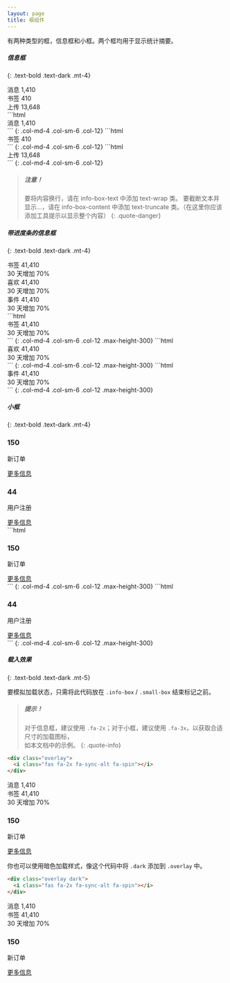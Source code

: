 ```yaml
---
layout: page
title: 框组件
---
```


有两种类型的框，信息框和小框。两个框均用于显示统计摘要。 

##### 信息框
{: .text-bold .text-dark .mt-4}

<div class="row">
  <div class="col-md-4 col-sm-6 col-12">
    <div class="info-box">
      <span class="info-box-icon bg-info"><i class="far fa-envelope"></i></span>
      <div class="info-box-content">
        <span class="info-box-text">消息</span>
        <span class="info-box-number">1,410</span>
      </div>
    </div>
  </div>
  <div class="col-md-4 col-sm-6 col-12">
    <div class="info-box bg-success">
      <span class="info-box-icon"><i class="far fa-flag"></i></span>
      <div class="info-box-content">
        <span class="info-box-text">书签</span>
        <span class="info-box-number">410</span>
      </div>
    </div>
  </div>
  <div class="col-md-4 col-sm-6 col-12">
    <div class="info-box bg-gradient-warning">
      <span class="info-box-icon"><i class="far fa-copy"></i></span>
      <div class="info-box-content">
        <span class="info-box-text">上传</span>
        <span class="info-box-number">13,648</span>
      </div>
    </div>
  </div>
</div>

<div class="row" markdown="1">
```html
<div class="info-box">
  <span class="info-box-icon bg-info"><i class="far fa-envelope"></i></span>
  <div class="info-box-content">
    <span class="info-box-text">消息</span>
    <span class="info-box-number">1,410</span>
  </div>
</div>
```
{: .col-md-4 .col-sm-6 .col-12}
```html
<div class="info-box bg-success">
  <span class="info-box-icon"><i class="far fa-flag"></i></span>
  <div class="info-box-content">
    <span class="info-box-text">书签</span>
    <span class="info-box-number">410</span>
  </div>
</div>
```
{: .col-md-4 .col-sm-6 .col-12}
```html
<div class="info-box bg-gradient-warning">
  <span class="info-box-icon"><i class="far fa-copy"></i></span>
  <div class="info-box-content">
    <span class="info-box-text">上传</span>
    <span class="info-box-number">13,648</span>
  </div>
</div>
```
{: .col-md-4 .col-sm-6 .col-12}
</div>

> ##### 注意！
> 要将内容换行，请在 info-box-text 中添加 text-wrap 类。
> 要截断文本并显示...，请在 info-box-content 中添加 text-truncate 类。（在这里你应该添加工具提示以显示整个内容）
{: .quote-danger}

##### 带进度条的信息框
{: .text-bold .text-dark .mt-4}

<div class="row">
  <div class="col-md-4 col-sm-6 col-12">
    <div class="info-box">
      <span class="info-box-icon bg-info"><i class="far fa-bookmark"></i></span>
      <div class="info-box-content">
        <span class="info-box-text">书签</span>
        <span class="info-box-number">41,410</span>
        <div class="progress">
          <div class="progress-bar bg-info" style="width: 70%"></div>
        </div>
        <span class="progress-description">
          30 天增加 70%
        </span>
      </div>
    </div>
  </div>
  <div class="col-md-4 col-sm-6 col-12">
    <div class="info-box bg-success">
      <span class="info-box-icon"><i class="far fa-thumbs-up"></i></span>
      <div class="info-box-content">
        <span class="info-box-text">喜欢</span>
        <span class="info-box-number">41,410</span>
        <div class="progress">
          <div class="progress-bar" style="width: 70%"></div>
        </div>
        <span class="progress-description">
          30 天增加 70%
        </span>
      </div>
    </div>
  </div>
  <div class="col-md-4 col-sm-6 col-12">
    <div class="info-box bg-gradient-warning">
      <span class="info-box-icon"><i class="far fa-calendar-alt"></i></span>
      <div class="info-box-content">
        <span class="info-box-text">事件</span>
        <span class="info-box-number">41,410</span>
        <div class="progress">
          <div class="progress-bar" style="width: 70%"></div>
        </div>
        <span class="progress-description">
          30 天增加 70%
        </span>
      </div>
    </div>
  </div>
</div>

<div class="row" markdown="1">
```html
<div class="info-box">
  <span class="info-box-icon bg-info"><i class="far fa-bookmark"></i></span>
  <div class="info-box-content">
    <span class="info-box-text">书签</span>
    <span class="info-box-number">41,410</span>
    <div class="progress">
      <div class="progress-bar bg-info" style="width: 70%"></div>
    </div>
    <span class="progress-description">
      30 天增加 70%
    </span>
  </div>
</div>
```
{: .col-md-4 .col-sm-6 .col-12 .max-height-300}
```html
<div class="info-box bg-success">
  <span class="info-box-icon"><i class="far fa-thumbs-up"></i></span>
  <div class="info-box-content">
    <span class="info-box-text">喜欢</span>
    <span class="info-box-number">41,410</span>
    <div class="progress">
      <div class="progress-bar" style="width: 70%"></div>
    </div>
    <span class="progress-description">
      30 天增加 70%
    </span>
  </div>
</div>
```
{: .col-md-4 .col-sm-6 .col-12 .max-height-300}
```html
<div class="info-box bg-gradient-warning">
  <span class="info-box-icon"><i class="far fa-calendar-alt"></i></span>
  <div class="info-box-content">
    <span class="info-box-text">事件</span>
    <span class="info-box-number">41,410</span>
    <div class="progress">
      <div class="progress-bar" style="width: 70%"></div>
    </div>
    <span class="progress-description">
      30 天增加 70%
    </span>
  </div>
</div>
```
{: .col-md-4 .col-sm-6 .col-12 .max-height-300}
</div>


##### 小框
{: .text-bold .text-dark .mt-4}

<div class="row">
  <div class="col-lg-4 col-md-6 col-sm-6 col-12">
    <div class="small-box bg-info">
      <div class="inner">
        <h3>150</h3>
        <p>新订单</p>
      </div>
      <div class="icon">
        <i class="fas fa-shopping-cart"></i>
      </div>
      <a href="#" class="small-box-footer">
        更多信息 <i class="fas fa-arrow-circle-right"></i>
      </a>
    </div>
  </div>
  <div class="col-lg-4 col-md-6 col-sm-6 col-12">
    <div class="small-box bg-gradient-success">
      <div class="inner">
        <h3>44</h3>
        <p>用户注册</p>
      </div>
      <div class="icon">
        <i class="fas fa-user-plus"></i>
      </div>
      <a href="#" class="small-box-footer">
        更多信息 <i class="fas fa-arrow-circle-right"></i>
      </a>
    </div>
  </div>
</div>

<div class="row" markdown="1">
```html
<div class="small-box bg-info">
  <div class="inner">
    <h3>150</h3>
    <p>新订单</p>
  </div>
  <div class="icon">
    <i class="fas fa-shopping-cart"></i>
  </div>
  <a href="#" class="small-box-footer">
    更多信息 <i class="fas fa-arrow-circle-right"></i>
  </a>
</div>
```
{: .col-md-4 .col-sm-6 .col-12 .max-height-300}
```html
<div class="small-box bg-gradient-success">
  <div class="inner">
    <h3>44</h3>
    <p>用户注册</p>
  </div>
  <div class="icon">
    <i class="fas fa-user-plus"></i>
  </div>
  <a href="#" class="small-box-footer">
    更多信息 <i class="fas fa-arrow-circle-right"></i>
  </a>
</div>
```
{: .col-md-4 .col-sm-6 .col-12 .max-height-300}
</div>



##### 载入效果
{: .text-bold .text-dark .mt-5}

要模拟加载状态，只需将此代码放在 `.info-box` / `.small-box` 结束标记之前。 

> ##### 提示！
> 对于信息框，建议使用 `.fa-2x`；对于小框，建议使用 `.fa-3x`，以获取合适尺寸的加载图标，<br>如本文档中的示例。 
{: .quote-info}

```html
<div class="overlay">
  <i class="fas fa-2x fa-sync-alt fa-spin"></i>
</div>
```

<div class="row">
  <div class="col-md-4 col-sm-6 col-12">
    <div class="info-box clearfix">
      <span class="info-box-icon bg-info"><i class="far fa-envelope"></i></span>
      <div class="info-box-content">
        <span class="info-box-text">消息</span>
        <span class="info-box-number">1,410</span>
      </div>
      <div class="overlay">
        <i class="fas fa-2x fa-sync-alt fa-spin"></i>
      </div>
    </div>
  </div>
  <div class="col-md-4 col-sm-6 col-12">
    <div class="info-box">
      <span class="info-box-icon bg-info"><i class="far fa-bookmark"></i></span>
      <div class="info-box-content">
        <span class="info-box-text">书签</span>
        <span class="info-box-number">41,410</span>
        <div class="progress">
          <div class="progress-bar bg-info" style="width: 70%"></div>
        </div>
        <span class="progress-description">
          30 天增加 70%
        </span>
      </div>
      <div class="overlay">
        <i class="fas fa-2x fa-sync-alt fa-spin"></i>
      </div>
    </div>
  </div>
  <div class="col-lg-4 col-md-6 col-sm-6 col-12">
    <div class="small-box bg-info">
      <div class="inner">
        <h3>150</h3>
        <p>新订单</p>
      </div>
      <div class="icon">
        <i class="fas fa-shopping-cart"></i>
      </div>
      <a href="#" class="small-box-footer">
        更多信息 <i class="fas fa-arrow-circle-right"></i>
      </a>
      <div class="overlay">
        <i class="fas fa-3x fa-sync-alt fa-spin"></i>
      </div>
    </div>
  </div>
</div>


你也可以使用暗色加载样式，像这个代码中将 `.dark` 添加到 `.overlay` 中。

```html
<div class="overlay dark">
  <i class="fas fa-2x fa-sync-alt fa-spin"></i>
</div>
```

<div class="row">
  <div class="col-md-4 col-sm-6 col-12">
    <div class="info-box clearfix">
      <span class="info-box-icon bg-info"><i class="far fa-envelope"></i></span>
      <div class="info-box-content">
        <span class="info-box-text">消息</span>
        <span class="info-box-number">1,410</span>
      </div>
      <div class="overlay dark">
        <i class="fas fa-2x fa-sync-alt fa-spin"></i>
      </div>
    </div>
  </div>
  <div class="col-md-4 col-sm-6 col-12">
    <div class="info-box">
      <span class="info-box-icon bg-info"><i class="far fa-bookmark"></i></span>
      <div class="info-box-content">
        <span class="info-box-text">书签</span>
        <span class="info-box-number">41,410</span>
        <div class="progress">
          <div class="progress-bar bg-info" style="width: 70%"></div>
        </div>
        <span class="progress-description">
          30 天增加 70%
        </span>
      </div>
      <div class="overlay dark">
        <i class="fas fa-2x fa-sync-alt fa-spin"></i>
      </div>
    </div>
  </div>
  <div class="col-lg-4 col-md-6 col-sm-6 col-12">
    <div class="small-box bg-info">
      <div class="inner">
        <h3>150</h3>
        <p>新订单</p>
      </div>
      <div class="icon">
        <i class="fas fa-shopping-cart"></i>
      </div>
      <a href="#" class="small-box-footer">
        更多信息 <i class="fas fa-arrow-circle-right"></i>
      </a>
      <div class="overlay dark">
        <i class="fas fa-3x fa-sync-alt fa-spin"></i>
      </div>
    </div>
  </div>
</div>
